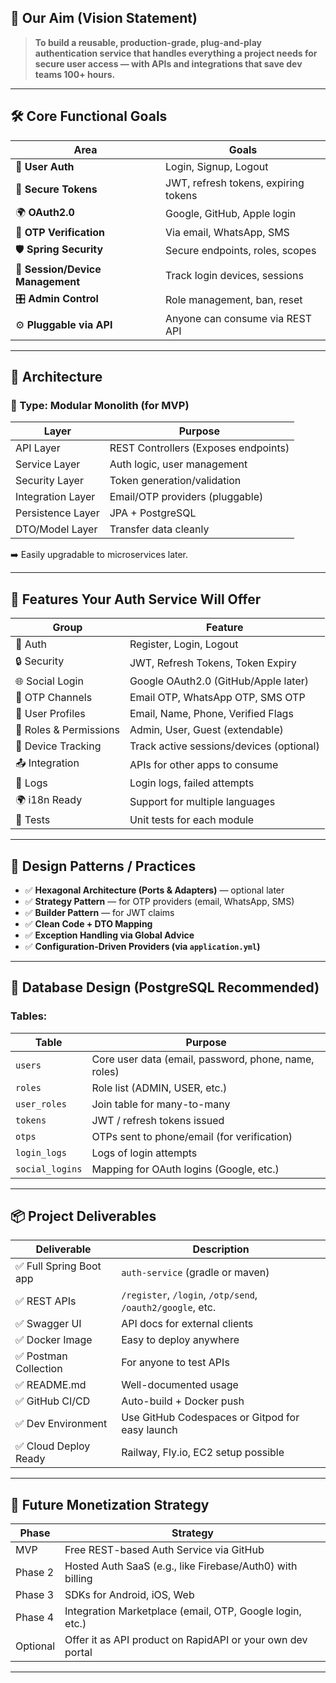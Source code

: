 


## 🎯 **Our Aim (Vision Statement)**

> **To build a reusable, production-grade, plug-and-play authentication service that handles everything a project needs for secure user access — with APIs and integrations that save dev teams 100+ hours.**

---

## 🛠️ **Core Functional Goals**

| Area                             | Goals                                |
| -------------------------------- | ------------------------------------ |
| 🔑 **User Auth**                 | Login, Signup, Logout                |
| 🔐 **Secure Tokens**             | JWT, refresh tokens, expiring tokens |
| 🌍 **OAuth2.0**                  | Google, GitHub, Apple login          |
| 📱 **OTP Verification**          | Via email, WhatsApp, SMS             |
| 🛡 **Spring Security**           | Secure endpoints, roles, scopes      |
| 🧾 **Session/Device Management** | Track login devices, sessions        |
| 🎛 **Admin Control**             | Role management, ban, reset          |
| ⚙️ **Pluggable via API**         | Anyone can consume via REST API      |

---

## 🧱 **Architecture**

### 🔧 Type: **Modular Monolith** (for MVP)

| Layer             | Purpose                              |
| ----------------- | ------------------------------------ |
| API Layer         | REST Controllers (Exposes endpoints) |
| Service Layer     | Auth logic, user management          |
| Security Layer    | Token generation/validation          |
| Integration Layer | Email/OTP providers (pluggable)      |
| Persistence Layer | JPA + PostgreSQL                     |
| DTO/Model Layer   | Transfer data cleanly                |

➡️ Easily upgradable to microservices later.

---

## 🧠 **Features Your Auth Service Will Offer**

| Group                  | Feature                                  |
| ---------------------- | ---------------------------------------- |
| 🔑 Auth                | Register, Login, Logout                  |
| 🔒 Security            | JWT, Refresh Tokens, Token Expiry        |
| 🌐 Social Login        | Google OAuth2.0 (GitHub/Apple later)     |
| 📩 OTP Channels        | Email OTP, WhatsApp OTP, SMS OTP         |
| 👥 User Profiles       | Email, Name, Phone, Verified Flags       |
| 🔐 Roles & Permissions | Admin, User, Guest (extendable)          |
| 📱 Device Tracking     | Track active sessions/devices (optional) |
| 📤 Integration         | APIs for other apps to consume           |
| 🧾 Logs                | Login logs, failed attempts              |
| 🌍 i18n Ready          | Support for multiple languages           |
| 🧪 Tests               | Unit tests for each module               |

---

## 🧭 Design Patterns / Practices

* ✅ **Hexagonal Architecture (Ports & Adapters)** — optional later
* ✅ **Strategy Pattern** — for OTP providers (email, WhatsApp, SMS)
* ✅ **Builder Pattern** — for JWT claims
* ✅ **Clean Code + DTO Mapping**
* ✅ **Exception Handling via Global Advice**
* ✅ **Configuration-Driven Providers (via `application.yml`)**

---

## 🧩 Database Design (PostgreSQL Recommended)

### Tables:

| Table           | Purpose                                              |
| --------------- | ---------------------------------------------------- |
| `users`         | Core user data (email, password, phone, name, roles) |
| `roles`         | Role list (ADMIN, USER, etc.)                        |
| `user_roles`    | Join table for many-to-many                          |
| `tokens`        | JWT / refresh tokens issued                          |
| `otps`          | OTPs sent to phone/email (for verification)          |
| `login_logs`    | Logs of login attempts                               |
| `social_logins` | Mapping for OAuth logins (Google, etc.)              |

---

## 📦 Project Deliverables

| Deliverable            | Description                                                |
| ---------------------- | ---------------------------------------------------------- |
| ✅ Full Spring Boot app | `auth-service` (gradle or maven)                           |
| ✅ REST APIs            | `/register`, `/login`, `/otp/send`, `/oauth2/google`, etc. |
| ✅ Swagger UI           | API docs for external clients                              |
| ✅ Docker Image         | Easy to deploy anywhere                                    |
| ✅ Postman Collection   | For anyone to test APIs                                    |
| ✅ README.md            | Well-documented usage                                      |
| ✅ GitHub CI/CD         | Auto-build + Docker push                                   |
| ✅ Dev Environment      | Use GitHub Codespaces or Gitpod for easy launch            |
| ✅ Cloud Deploy Ready   | Railway, Fly.io, EC2 setup possible                        |

---

## 🛒 Future Monetization Strategy

| Phase    | Strategy                                                   |
| -------- | ---------------------------------------------------------- |
| MVP      | Free REST-based Auth Service via GitHub                    |
| Phase 2  | Hosted Auth SaaS (e.g., like Firebase/Auth0) with billing  |
| Phase 3  | SDKs for Android, iOS, Web                                 |
| Phase 4  | Integration Marketplace (email, OTP, Google login, etc.)   |
| Optional | Offer it as API product on RapidAPI or your own dev portal |

---

